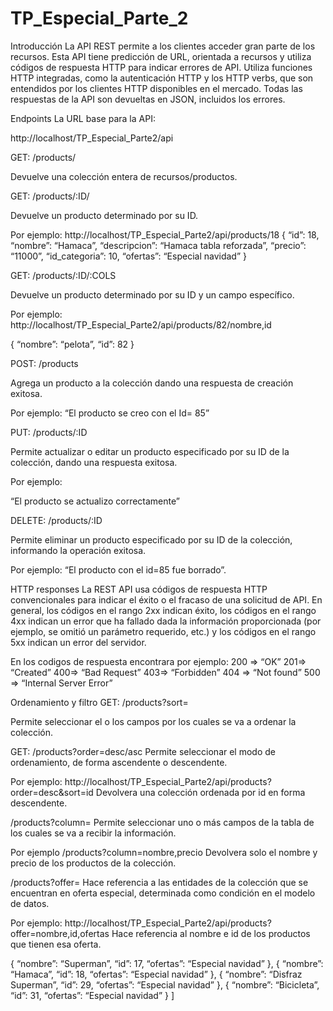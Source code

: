 # TP_Especial_Parte_2
Introducción
La API REST permite a los clientes acceder gran parte de los recursos. Esta API tiene predicción de URL, orientada a recursos y utiliza códigos de respuesta HTTP para indicar errores de API. Utiliza funciones HTTP integradas, como la autenticación HTTP y los HTTP verbs, que son entendidos por los clientes HTTP disponibles en el mercado. Todas las respuestas de la API son devueltas en JSON, incluidos los errores.

Endpoints
La URL base para la API:

http://localhost/TP_Especial_Parte2/api

GET:
/products/

Devuelve una colección entera de recursos/productos.

GET:
/products/:ID/

Devuelve un producto determinado por su ID.

Por ejemplo:
http://localhost/TP_Especial_Parte2/api/products/18
{
“id”: 18,
“nombre”: “Hamaca”,
“descripcion”: “Hamaca tabla reforzada”,
“precio”: “11000”,
“id_categoria”: 10,
“ofertas”: “Especial navidad”
}

GET:
/products/:ID/:COLS

Devuelve un producto determinado por su ID y un campo específico.

Por ejemplo:
http://localhost/TP_Especial_Parte2/api/products/82/nombre,id

{
“nombre”: “pelota”,
“id”: 82
}

POST:
/products

Agrega un producto a la colección dando una respuesta de creación exitosa.

Por ejemplo:
“El producto se creo con el Id= 85”

PUT:
/products/:ID

Permite actualizar o editar un producto especificado por su ID de la colección, dando una respuesta exitosa.

Por ejemplo:

“El producto se actualizo correctamente”

DELETE:
/products/:ID

Permite eliminar un producto especificado por su ID de la colección, informando la operación exitosa.

Por ejemplo:
“El producto con el id=85 fue borrado”.

HTTP responses
La REST API usa códigos de respuesta HTTP convencionales para indicar el éxito o el fracaso de una solicitud de API. En general, los códigos en el rango 2xx indican éxito, los códigos en el rango 4xx indican un error que ha fallado dada la información proporcionada (por ejemplo, se omitió un parámetro requerido, etc.) y los códigos en el rango 5xx indican un error del servidor.

En los codigos de respuesta encontrara por ejemplo:
200 => “OK”
201=> “Created”
400=> “Bad Request”
403=> “Forbidden”
404 => “Not found”
500 => “Internal Server Error”

Ordenamiento y filtro
GET:
/products?sort=

Permite seleccionar el o los campos por los cuales se va a ordenar la colección.

GET:
/products?order=desc/asc
Permite seleccionar el modo de ordenamiento, de forma ascendente o descendente.

Por ejemplo:
http://localhost/TP_Especial_Parte2/api/products?order=desc&sort=id
Devolvera una colección ordenada por id en forma descendente.

/products?column=
Permite seleccionar uno o más campos de la tabla de los cuales se va a recibir la información.

Por ejemplo /products?column=nombre,precio
Devolvera solo el nombre y precio de los productos de la colección.

/products?offer=
Hace referencia a las entidades de la colección que se encuentran en oferta especial, determinada como condición en el modelo de datos.

Por ejemplo:
http://localhost/TP_Especial_Parte2/api/products?offer=nombre,id,ofertas
Hace referencia al nombre e id de los productos que tienen esa oferta.

{
“nombre”: “Superman”,
“id”: 17,
“ofertas”: “Especial navidad”
},
{
“nombre”: “Hamaca”,
“id”: 18,
“ofertas”: “Especial navidad”
},
{
“nombre”: “Disfraz Superman”,
“id”: 29,
“ofertas”: “Especial navidad”
},
{
“nombre”: “Bicicleta”,
“id”: 31,
“ofertas”: “Especial navidad”
}
]